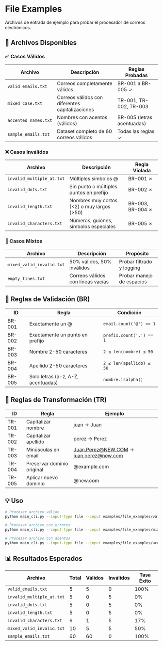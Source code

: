 # File Examples

Archivos de entrada de ejemplo para probar el procesador de correos electrónicos.

## 📁 Archivos Disponibles

### ✅ Casos Válidos

| Archivo | Descripción | Reglas Probadas |
|---------|-------------|-----------------|
| `valid_emails.txt` | Correos completamente válidos | BR-001 a BR-005 ✓ |
| `mixed_case.txt` | Correos válidos con diferentes capitalizaciones | TR-001, TR-002, TR-003 |
| `accented_names.txt` | Nombres con acentos (válidos) | BR-005 (letras acentuadas) |
| `sample_emails.txt` | Dataset completo de 60 correos válidos | Todas las reglas ✓ |

### ❌ Casos Inválidos

| Archivo | Descripción | Regla Violada |
|---------|-------------|---------------|
| `invalid_multiple_at.txt` | Múltiples símbolos @ | BR-001 ✗ |
| `invalid_dots.txt` | Sin punto o múltiples puntos en prefijo | BR-002 ✗ |
| `invalid_length.txt` | Nombres muy cortos (<2) o muy largos (>50) | BR-003, BR-004 ✗ |
| `invalid_characters.txt` | Números, guiones, símbolos especiales | BR-005 ✗ |

### 🔀 Casos Mixtos

| Archivo | Descripción | Propósito |
|---------|-------------|-----------|
| `mixed_valid_invalid.txt` | 50% válidos, 50% inválidos | Probar filtrado y logging |
| `empty_lines.txt` | Correos válidos con líneas vacías | Probar manejo de espacios |

## 🧪 Reglas de Validación (BR)

| ID | Regla | Condición |
|----|-------|-----------|
| BR-001 | Exactamente un @ | `email.count('@') == 1` |
| BR-002 | Exactamente un punto en prefijo | `prefix.count('.') == 1` |
| BR-003 | Nombre 2-50 caracteres | `2 ≤ len(nombre) ≤ 50` |
| BR-004 | Apellido 2-50 caracteres | `2 ≤ len(apellido) ≤ 50` |
| BR-005 | Solo letras (a-z, A-Z, acentuadas) | `nombre.isalpha()` |

## 🔄 Reglas de Transformación (TR)

| ID | Regla | Ejemplo |
|----|-------|---------|
| TR-001 | Capitalizar nombre | juan → Juan |
| TR-002 | Capitalizar apellido | perez → Perez |
| TR-003 | Minúsculas en email | Juan.Perez@NEW.COM → juan.perez@new.com |
| TR-004 | Preservar dominio original | @example.com |
| TR-005 | Aplicar nuevo dominio | @new.com |

## 💡 Uso

```bash
# Procesar archivo válido
python main_cli.py --input-type file --input examples/file_examples/valid_emails.txt --new-domain new.com --output-type inline

# Procesar archivo con errores
python main_cli.py --input-type file --input examples/file_examples/mixed_valid_invalid.txt --new-domain company.com --output-type csv

# Procesar archivo con acentos
python main_cli.py --input-type file --input examples/file_examples/accented_names.txt --new-domain nuevo.com --output-type inline
```

## 📊 Resultados Esperados

| Archivo | Total | Válidos | Inválidos | Tasa Éxito |
|---------|-------|---------|-----------|------------|
| `valid_emails.txt` | 5 | 5 | 0 | 100% |
| `invalid_multiple_at.txt` | 5 | 0 | 5 | 0% |
| `invalid_dots.txt` | 5 | 0 | 5 | 0% |
| `invalid_length.txt` | 5 | 0 | 5 | 0% |
| `invalid_characters.txt` | 6 | 1 | 5 | 17% |
| `mixed_valid_invalid.txt` | 10 | 5 | 5 | 50% |
| `sample_emails.txt` | 60 | 60 | 0 | 100% |
